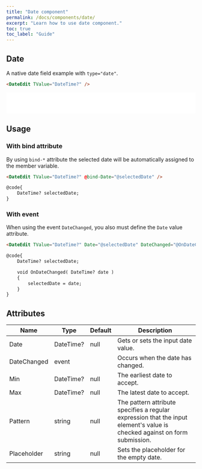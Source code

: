 ```yaml
---
title: "Date component"
permalink: /docs/components/date/
excerpt: "Learn how to use date component."
toc: true
toc_label: "Guide"
---
```


## Date

A native date field example with `type="date"`.

```html
<DateEdit TValue="DateTime?" />
```

<iframe src="/examples/forms/date/" frameborder="0" scrolling="no" style="width:100%;height:55px;"></iframe>

## Usage

### With bind attribute

By using `bind-*` attribute the selected date will be automatically assigned to the member variable.

```html
<DateEdit TValue="DateTime?" @bind-Date="@selectedDate" />

@code{
    DateTime? selectedDate;
}
```

### With event

When using the event `DateChanged`, you also must define the `Date` value attribute.

```html
<DateEdit TValue="DateTime?" Date="@selectedDate" DateChanged="@OnDateChanged" />

@code{
    DateTime? selectedDate;

    void OnDateChanged( DateTime? date )
    {
        selectedDate = date;
    }
}
```

## Attributes

| Name          | Type                                                                       | Default      | Description                                                                                                                    |
|---------------|----------------------------------------------------------------------------|--------------|--------------------------------------------------------------------------------------------------------------------------------|
| Date          | DateTime?                                                                  | null         | Gets or sets the input date value.                                                                                             |
| DateChanged   | event                                                                      |              | Occurs when the date has changed.                                                                                              |
| Min           | DateTime?                                                                  | null         | The earliest date to accept.                                                                                                   |
| Max           | DateTime?                                                                  | null         | The latest date to accept.                                                                                                     |
| Pattern       | string                                                                     | null         | The pattern attribute specifies a regular expression that the input element's value is checked against on form submission.     |
| Placeholder   | string                                                                     | null         | Sets the placeholder for the empty date.                                                                                       |